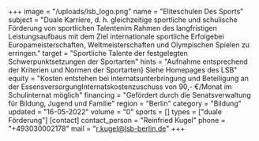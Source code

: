 +++
image = "/uploads/lsb_logo.png"
name = "Eliteschulen Des Sports"
subject = "Duale Karriere, d. h. gleichzeitige sportliche und schulische Förderung von sportlichen Talentenim Rahmen des langfristigen Leistungsaufbaus mit dem Ziel internationale sportliche Erfolgebei Europameisterschaften, Weltmeisterschaften und Olympischen Spielen zu erringen."
target = "Sportliche Talente der festgelegten Schwerpunktsetzungen der Sportarten"
hints = "Aufnahme entsprechend der Kriterien und Normen der Sportarten} Siehe Homepages des LSB"
equity = "Kosten entstehen bei Internatsunterbringung und Beteiligung an der EssensversorgungInternatskostenzuschuss von 90,- €/Monat im Schulinternat möglich"
financing = "Gefördert durch die Senatsverwaltung für Bildung, Jugend und Familie"
region = "Berlin"
category = "Bildung"
updated = "16-05-2022"
volume = "0"
sports = []
types = ["duale Förderung"]
[contact]
contact_person = "Reinfried Kugel"
phone = "+493030002178"
mail = "r.kugel@lsb-berlin.de"
+++